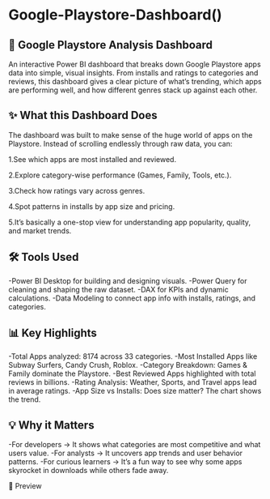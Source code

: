 # Google-Playstore-Dashboard()

## 📱 Google Playstore Analysis Dashboard

An interactive Power BI dashboard that breaks down Google Playstore apps data into simple, visual insights. From installs and ratings to categories and reviews, this dashboard gives a clear picture of what’s trending, which apps are performing well, and how different genres stack up against each other.

## ✨ What this Dashboard Does

The dashboard was built to make sense of the huge world of apps on the Playstore. Instead of scrolling endlessly through raw data, you can:

1.See which apps are most installed and reviewed.

2.Explore category-wise performance (Games, Family, Tools, etc.).

3.Check how ratings vary across genres.

4.Spot patterns in installs by app size and pricing.

5.It’s basically a one-stop view for understanding app popularity, quality, and market trends.

## 🛠 Tools Used

-Power BI Desktop for building and designing visuals.
-Power Query for cleaning and shaping the raw dataset.
-DAX for KPIs and dynamic calculations.
-Data Modeling to connect app info with installs, ratings, and categories.

## 📊 Key Highlights

-Total Apps analyzed: 8174 across 33 categories.
-Most Installed Apps like Subway Surfers, Candy Crush, Roblox.
-Category Breakdown: Games & Family dominate the Playstore.
-Best Reviewed Apps highlighted with total reviews in billions.
-Rating Analysis: Weather, Sports, and Travel apps lead in average ratings.
-App Size vs Installs: Does size matter? The chart shows the trend.

## 💡 Why it Matters

-For developers → It shows what categories are most competitive and what users value.
-For analysts → It uncovers app trends and user behavior patterns.
-For curious learners → It’s a fun way to see why some apps skyrocket in downloads while others fade away.

📸 Preview

